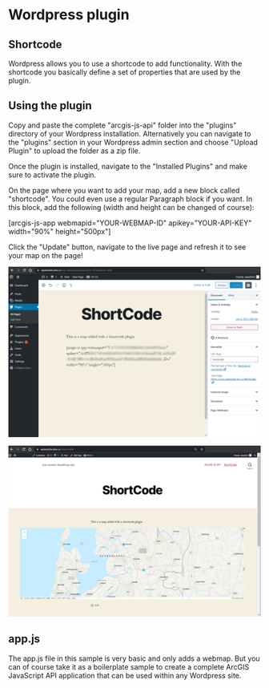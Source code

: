 # Wordpress plugin

## Shortcode
Wordpress allows you to use a shortcode to add functionality. With the shortcode you basically define a set of properties that are used by the plugin.

## Using the plugin 
Copy and paste the complete "arcgis-js-api" folder into the "plugins" directory of your Wordpress installation. Alternatively you can navigate to the "plugins" section in your Wordpress admin section and choose "Upload Plugin" to upload the folder as a zip file.

Once the plugin is installed, navigate to the "Installed Plugins" and make sure to activate the plugin.

On the page where you want to add your map, add a new block called "shortcode". You could even use a regular Paragraph block if you want. In this block, add the following (width and height can be changed of course):

[arcgis-js-app webmapid="YOUR-WEBMAP-ID" apikey="YOUR-API-KEY" width="90%" height="500px"]

Click the "Update" button, navigate to the live page and refresh it to see your map on the page!


![Add shortcode](../images/wp_plugin_admin.png)<br/>

![Map in page](../images/wp_plugin.png)<br/>


## app.js
The app.js file in this sample is very basic and only adds a webmap. But you can of course take it as a boilerplate sample to create a complete ArcGIS JavaScript API application that can be used within any Wordpress site.